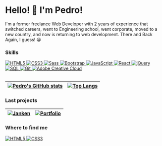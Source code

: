 # Hello! 👋 I'm Pedro!

I'm a former freelance Web Developer with 2 years of experience that switched careers, went to Engineering school, went corporate, moved to a new country, and now is returning to web development. There and Back Again, I guess! 😀

### Skills
<a href="#">
  <img src="https://img.shields.io/badge/html5-%23E34F26.svg?style=for-the-badge&logo=html5&logoColor=white" alt="HTML5" />
</a>
<a href="#">
  <img src="https://img.shields.io/badge/css3-%231572B6.svg?style=for-the-badge&logo=css3&logoColor=white" alt="CSS3" />
</a>
<a href="#">
  <img src="https://img.shields.io/badge/-Sass-CC6699.svg?style=for-the-badge&logo=sass&logoColor=white" alt="Sass" />
</a>
<a href="#">
  <img src="https://img.shields.io/badge/bootstrap-%23563D7C.svg?style=for-the-badge&logo=bootstrap&logoColor=white" alt="Bootstrap" />
</a>
<a href="#">
  <img src="https://img.shields.io/badge/javascript-%23323330.svg?style=for-the-badge&logo=javascript&logoColor=%23F7DF1E" alt="JavaScript" />
</a>
<a href="#">
  <img src="https://img.shields.io/badge/-React-20232A.svg?style=for-the-badge&logo=react&logoColor=61DAFB" alt="React" />
</a>
<a href="#">
  <img src="https://img.shields.io/badge/jquery-%230769AD.svg?style=for-the-badge&logo=jquery&logoColor=white" alt="jQuery" />
</a>
<a href="#">
  <img src="https://img.shields.io/badge/SQL-grey.svg?style=for-the-badge&logo=sql&logoColor=white" alt="SQL" />
</a>
<a href="#">
  <img src="https://img.shields.io/badge/git-F05032.svg?style=for-the-badge&logo=git&logoColor=white" alt="Git" />
</a>
<a href="#">
  <img src="https://img.shields.io/badge/Adobe_CC-DA1F26.svg?style=for-the-badge&logo=adobe-creative-cloud&logoColor=white" alt="Adobe Creative Cloud" />
</a>

<br />
<br />

| [![Pedro's GitHub stats](https://github-readme-stats.vercel.app/api?username=pedrolorandi&show_icons=true&theme=github_dark)](https://github.com/anuraghazra/github-readme-stats) | [![Top Langs](https://github-readme-stats.vercel.app/api/top-langs/?username=pedrolorandi&layout=compact&theme=github_dark)](https://github.com/anuraghazra/github-readme-stats) |
| ------------- | ------------- |

### Last projects
|[![Janken](https://github-readme-stats.vercel.app/api/pin/?username=pedrolorandi&repo=janken&theme=github_dark)](https://github.com/pedrolorandi/janken)|[![Portfolio](https://github-readme-stats.vercel.app/api/pin/?username=pedrolorandi&repo=portfolio&theme=github_dark)](https://github.com/pedrolorandi/portfolio)|
| ------------- | ------------- |

### Where to find me
<a href="https://pedrolorandi.com" target="_blank">
  <img src="https://img.shields.io/badge/portfolio-white.svg?style=for-the-badge&logo=icloud&logoColor=black" alt="HTML5" />
</a>
<a href="https://linkedin.com/pedrolorandi" target="_blank">
  <img src="https://img.shields.io/badge/linkedin-0A66C2.svg?style=for-the-badge&logo=linkedin&logoColor=white" alt="CSS3" />
</a>

